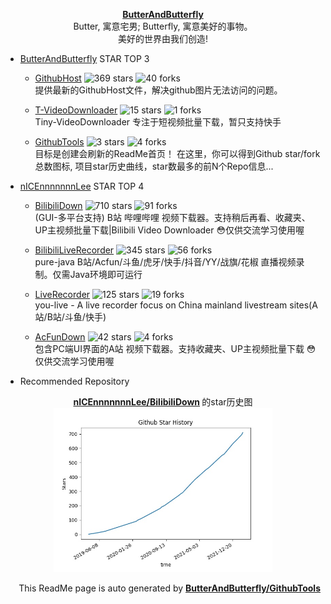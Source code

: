 <p align="center">
      <strong>
        <a href="https://github.com/ButterAndButterfly" target="_blank">ButterAndButterfly</a><br>
      </strong>  
        Butter, 寓意宅男; Butterfly, 寓意美好的事物。 
        <br/> 美好的世界由我们创造!  
</p>


+ [ButterAndButterfly](https://github.com/ButterAndButterfly) STAR TOP 3
    
    + [GithubHost](https://github.com/ButterAndButterfly/GithubHost) 
    ![369 stars](https://img.shields.io/badge/Stars-369-green)
    ![40 forks](https://img.shields.io/badge/Forks-40-green)  
    提供最新的GithubHost文件，解决github图片无法访问的问题。
    
    + [T-VideoDownloader](https://github.com/ButterAndButterfly/T-VideoDownloader) 
    ![15 stars](https://img.shields.io/badge/Stars-15-green)
    ![1 forks](https://img.shields.io/badge/Forks-1-green)  
    Tiny-VideoDownloader 专注于短视频批量下载，暂只支持快手
    
    + [GithubTools](https://github.com/ButterAndButterfly/GithubTools) 
    ![3 stars](https://img.shields.io/badge/Stars-3-green)
    ![4 forks](https://img.shields.io/badge/Forks-4-green)  
    目标是创建会刷新的ReadMe首页！    在这里，你可以得到Github star/fork总数图标, 项目star历史曲线，star数最多的前N个Repo信息...
    

+ [nICEnnnnnnnLee](https://github.com/nICEnnnnnnnLee) STAR TOP 4
    
    + [BilibiliDown](https://github.com/nICEnnnnnnnLee/BilibiliDown) 
    ![710 stars](https://img.shields.io/badge/Stars-710-green)
    ![91 forks](https://img.shields.io/badge/Forks-91-green)  
    (GUI-多平台支持) B站 哔哩哔哩 视频下载器。支持稍后再看、收藏夹、UP主视频批量下载|Bilibili Video Downloader 😳仅供交流学习使用喔
    
    + [BilibiliLiveRecorder](https://github.com/nICEnnnnnnnLee/BilibiliLiveRecorder) 
    ![345 stars](https://img.shields.io/badge/Stars-345-green)
    ![56 forks](https://img.shields.io/badge/Forks-56-green)  
    pure-java B站/Acfun/斗鱼/虎牙/快手/抖音/YY/战旗/花椒 直播视频录制。仅需Java环境即可运行
    
    + [LiveRecorder](https://github.com/nICEnnnnnnnLee/LiveRecorder) 
    ![125 stars](https://img.shields.io/badge/Stars-125-green)
    ![19 forks](https://img.shields.io/badge/Forks-19-green)  
    you-live - A live recorder focus on China mainland livestream sites(A站/B站/斗鱼/快手)
    
    + [AcFunDown](https://github.com/nICEnnnnnnnLee/AcFunDown) 
    ![42 stars](https://img.shields.io/badge/Stars-42-green)
    ![4 forks](https://img.shields.io/badge/Forks-4-green)  
    包含PC端UI界面的A站 视频下载器。支持收藏夹、UP主视频批量下载 😳仅供交流学习使用喔
    


+ Recommended Repository  
<p align="center">
      <strong>
        <a href="https://github.com/nICEnnnnnnnLee/BilibiliDown" target="_blank">nICEnnnnnnnLee/BilibiliDown</a>
      </strong>  的star历史图
  <br>
  <img src="https://raw.githubusercontent.com/ButterAndButterfly/GithubTools/master/data/stars_history.jpg" width="350px"></img>    
</p>

<p align="right">
      This ReadMe page is auto generated by 
      <strong>
        <a href="https://github.com/ButterAndButterfly/GithubTools" target="_blank">ButterAndButterfly/GithubTools</a><br>
      </strong>   
</p>